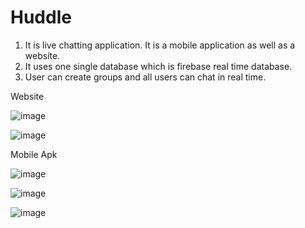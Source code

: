 # Huddle

1. It is live chatting application. It is a mobile application as well as a website.
2. It uses one single database which is firebase real time database.
3. User can create groups and all users can chat in real time.

Website

![image](https://user-images.githubusercontent.com/64719638/124361659-bf006a00-dc4d-11eb-9a1d-84fbb4ab1285.png)

![image](https://user-images.githubusercontent.com/64719638/124361678-dccdcf00-dc4d-11eb-8ae2-67500d9fa035.png)

Mobile Apk

![image](https://user-images.githubusercontent.com/64719638/124362053-61b9e800-dc50-11eb-9fc8-b9060b063d9d.png)

![image](https://user-images.githubusercontent.com/64719638/124362057-67173280-dc50-11eb-8ac3-26d52a764a38.png)

![image](https://user-images.githubusercontent.com/64719638/124362060-6bdbe680-dc50-11eb-8eec-8c886bd415cb.png)
